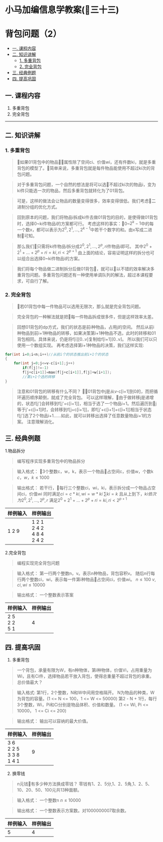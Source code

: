# 小马加编信息学教案(三十三)
# 背包问题（2）


<!-- @import "[TOC]" {cmd="toc" depthFrom=2 depthTo=6 orderedList=false} -->

<!-- code_chunk_output -->

* [一. 课程内容](#一-课程内容)
* [二. 知识讲解](#二-知识讲解)
	* [1. 多重背包](#1-多重背包)
	* [2. 完全背包](#2-完全背包)
* [三. 经典例题](#三-经典例题)
* [四. 提高巩固](#四-提高巩固)

<!-- /code_chunk_output -->
## 一. 课程内容
1. 多重背包
2. 完全背包
---

## 二. 知识讲解

### 1. 多重背包
>如果01背包中的物品属性除了空间ci、价值wi，还有件数ki，就是多重背包的模型了。简单来说，多重背包就是每件物品能使用不超过ki次的背包问题。

>对于多重背包问题，一个自然的想法是将可以选不超过ki次的物品i，变为ki件只能选一次的物品，然后多重背包就转化为了01背包。

>可是，这样的做法会让物品的数量变得很多，效率变得很低。我们考虑二进制分组的优化方式。

>回到原本的问题，我们将物品i拆成ki件去做01背包的目的，是使得做01背包时，选择0~ki件物品i的方案都可行。
考虑这样的事实：0~$2^{k}-1$中的每一个数x，都可以表示为$2^0,2^1,...,2^{k-1}$中若干个数字的和。由x写成二进制可知。

>那么我们只需将ki件物品i拆分成$2^0,2^1,...,2^p,ri$件物品i即可。
其中$2^0+2^1+...+2^p+ri=ki,ri<2^{p+1}$
由上面的结论，容易证明这样的拆分也可以组合出选择0~ki件物品i的方案。

>我们将每个物品做二进制拆分后做01背包，就可以以不错的效率解决多重背包问题。多重背包问题还有一种使用单调队列的解法，超过本课程要求，可自行了解。

### 2. 完全背包
>若01背包中每一件物品可以选用无限次，那么就是完全背包问题。

>完全背包的一种解法就是把每一件物品拆成很多件，但是这样效率太差。

>回想01背包的dp方式，我们的状态是前i种物品，占用j的空间。
然后从前i种物品到前i+1种物品的转移，如果决策第i+1种物品不选，此时的转移和01背包相同。具体来说，仍是将f[i][0..v]复制给f[i+1][0..v]。
所以我们可以只使用一个数组实现。
再考虑选择第i+1种物品的决策，我们这样实现:
```c++
for(int i=0;i<n;i++)//从前i个的状态推出前i+1个的状态
{
    for(int j=0;j<=v-c[i+1];j++)
        if(f[j]!=-1) 
        f[j+c[i+1]]=max(f[j+c[i+1]],f[j]+w[i+1]);
        //第i+1个选的转移
}
```
>注意和01背包的转移有什么不同？
01背包中j是从v-c[i+1]到0的，而把循环遍历顺序颠倒，就成了完全背包。
可以这样理解，由于做转移j是递增的，状态f[j']会转移到f[j'+c[i+1]]，相当于选了一个物品i+1。然后遍历到j等于j'+c[i+1]时，会转移到f[j+c[i+1]]，即f[j'+c[i+1]+c[i+1]]相当于状态f[j']选了2个物品i+1......如此，就可以转移出选择了任意数量物品i+1的方案。
注意理解消化。
## 三. 经典例题
1.物品拆分
>编写程序实现多重背包中的物品拆分

>输入格式：
3个整数c，w，k，表示一个物品占空间c，价值w，个数k
$c，w，k \le 1000$

>输出格式：
若干行，每行三个整数ci，wi，ki，表示拆分成一个物品占空间ci，价值wi
同时满足$ci=c*ki,wi=w*ki$
$\sum ki=k$
且从上到下，$ki依次为2^0,2^1,...,2^p,r$
满足$2^0+2^1+...+2^p+ri=ki,ri<2^{p+1}$

样例输入 | 样例输出
------------ | ------------
1 2 9 | 1 2 1 </br> 2 4 2 </br> 4 8 4 </br>2 4 2

2.完全背包
>编程实现完全背包问题

>输入格式：
第一行两个整数n，v。表示n种物品，背包容积v。
随后n行每行两个整数ci，wi，表示每一件第i种物品占空间ci，价值wi。
$n \le 100$
$v,ci,wi \le 10000$

>输出格式：
一个整数表示答案

样例输入 | 样例输出
------------ | ------------
2 5 </br> 2 2 </br>5 1 | 4


## 四. 提高巩固

1. 多重背包
>一个背包，承量有限为W，有n种物体，第i种物体，价值Vi，占用重量为 Wi，且有Ci件，选择物品若干放入背包，使得总重量不超过背包的承重。总价值最大？

>输入格式:
第1行，2个整数，N和W中间用空格隔开。
N为物品的种类，W为背包的容量。(1 <= N <= 100，1 <= W <= 50000)
第2 - N + 1行，每行3个整数，Wi，Pi和Ci分别是物品体积、价值和数量。
(1 <= Wi, Pi <= 10000， 1 <= Ci <= 200)

>输出格式：
>输出可以容纳的最大价值。

样例输入 | 样例输出
------------ | ------------
3 6 </br> 2 2 5 </br> 3 3 8</br>1 4 1 | 9

2. 换零钱
>n元钱有多少种方法换成零钱？
零钱有1、2、5分,1、2、5角,1、2、5、10、20、50、100元共13种面额。

>输入格式：
一个整数n
$n\le 10000$

>输出格式：
一个整数表示方案数。对1000000007取余数。

样例输入 | 样例输出
------------ | ------------
5 | 4